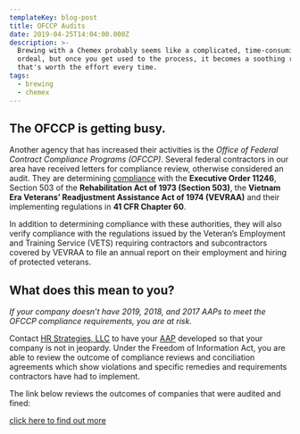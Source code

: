 ```yaml
---
templateKey: blog-post
title: OFCCP Audits
date: 2019-04-25T14:04:00.000Z
description: >-
  Brewing with a Chemex probably seems like a complicated, time-consuming
  ordeal, but once you get used to the process, it becomes a soothing ritual
  that's worth the effort every time.
tags:
  - brewing
  - chemex
---
```

## The OFCCP is getting busy.

Another agency that has increased their activities is the _Office of Federal Contract Compliance Programs (OFCCP)_.  Several federal contractors in our area have received letters for compliance review, otherwise considered an audit.  They are determining [compliance](/compliance) with the **Executive Order 11246**, Section 503 of the **Rehabilitation Act of 1973 (Section 503)**, the **Vietnam Era Veterans’ Readjustment Assistance Act of 1974 (VEVRAA)** and their implementing regulations in **41 CFR Chapter 60**.  

In addition to determining compliance with these authorities, they will also verify compliance with the regulations issued by the Veteran’s Employment and Training Service (VETS) requiring contractors and subcontractors covered by VEVRAA to file an annual report on their employment and hiring of protected veterans. 

## What does this mean to you?

_If your company doesn’t have 2019, 2018, and 2017 AAPs to meet the OFCCP compliance requirements, you are at risk._

Contact [HR Strategies, LLC](/contact) to have your [AAP](/compliance/affirmative-action) developed so that your company is not in jeopardy.  Under the Freedom of Information Act, you are able to review the outcome of compliance reviews and conciliation agreements which show violations and specific remedies and requirements contractors have had to implement. 

The link below reviews the outcomes of companies that were audited and fined:

[click here to find out more](https://www.dol.gov/ofccp/foia/foialibrary/index.html?utm_campaign=directive201903&utm_medium=email&utm_source=govdelivery)
